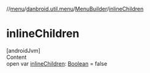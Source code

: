 //[menu](../../index.md)/[danbroid.util.menu](../index.md)/[MenuBuilder](index.md)/[inlineChildren](inline-children.md)



# inlineChildren  
[androidJvm]  
Content  
open var [inlineChildren](inline-children.md): [Boolean](https://kotlinlang.org/api/latest/jvm/stdlib/kotlin/-boolean/index.html) = false  




